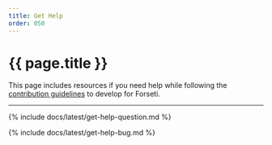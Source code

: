 ```yaml
---
title: Get Help
order: 050
---
```


# {{ page.title }}

This page includes resources if you need help while following the
[contribution guidelines](https://github.com/forseti-security/forseti-security/blob/master/.github/CONTRIBUTING.md)
to develop for Forseti.

---

{% include docs/latest/get-help-question.md %}

{% include docs/latest/get-help-bug.md %}
